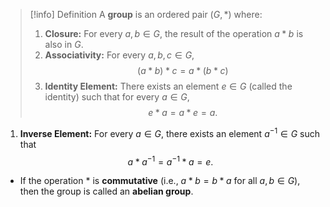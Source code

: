 >[!info] Definition
>A **group** is an ordered pair $(G, \ast)$ where:
>
>1. **Closure:** For every $a, b \in G$, the result of the operation $a \ast b$ is also in $G$.
>2. **Associativity:** For every $a, b, c \in G$,
   >$$
   (a \ast b) \ast c = a \ast (b \ast c)$$
>3. **Identity Element:** There exists an element $e \in G$ (called the identity) such that for every $a \in G$,
 >$$
   e \ast a = a \ast e = a.
   >$$
   1. **Inverse Element:** For every $a \in G$, there exists an element $a^{-1} \in G$ such that
   $$
   a \ast a^{-1} = a^{-1} \ast a = e.
   $$
   

- If the operation $\ast$ is **commutative** (i.e., $a \ast b = b \ast a$ for all $a, b \in G$), then the group is called an **abelian group**.


